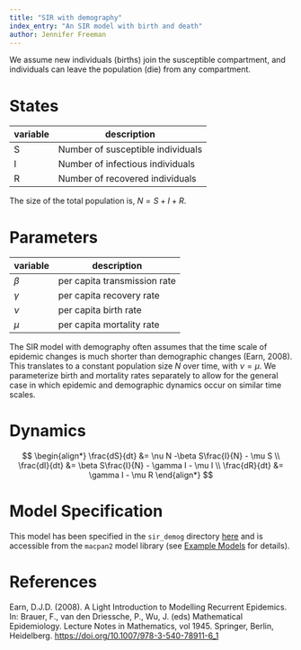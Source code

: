 ```yaml
---
title: "SIR with demography"
index_entry: "An SIR model with birth and death"
author: Jennifer Freeman
---
```


We assume new individuals (births) join the susceptible compartment, and individuals can leave the population (die) from any compartment.

# States

| variable | description                       |
| -------- | --------------------------------- |
| S        | Number of susceptible individuals |
| I        | Number of infectious individuals  |
| R        | Number of recovered individuals   |

The size of the total population is, $N = S + I + R$.

# Parameters

| variable | description                  |
| -------- | ---------------------------- |
| $\beta$  | per capita transmission rate |
| $\gamma$ | per capita recovery rate     |
| $\nu$    | per capita birth rate        |
| $\mu$    | per capita mortality rate    |

The SIR model with demography often assumes that the time scale of epidemic changes is much shorter than demographic changes (Earn, 2008). This translates to a constant population size $N$ over time, with $\nu = \mu$. We parameterize birth and mortality rates separately to allow for the general case in which epidemic and demographic dynamics occur on similar time scales. 

# Dynamics 

$$
\begin{align*}
\frac{dS}{dt} &= \nu N -\beta S\frac{I}{N} - \mu S \\
\frac{dI}{dt} &= \beta S\frac{I}{N} - \gamma I - \mu I \\
\frac{dR}{dt} &= \gamma I - \mu R
\end{align*}
$$

# Model Specification

This model has been specified in the `sir_demog` directory [here](https://github.com/canmod/macpan2/blob/main/inst/starter_models/sir_demog/tmb.R) and is accessible from the `macpan2` model library (see [Example Models](https://canmod.github.io/macpan2/articles/example_models.html) for details). 

# References

Earn, D.J.D. (2008). A Light Introduction to Modelling Recurrent Epidemics. In: Brauer, F., van den Driessche, P., Wu, J. (eds) Mathematical Epidemiology. Lecture Notes in Mathematics, vol 1945. Springer, Berlin, Heidelberg. https://doi.org/10.1007/978-3-540-78911-6_1
